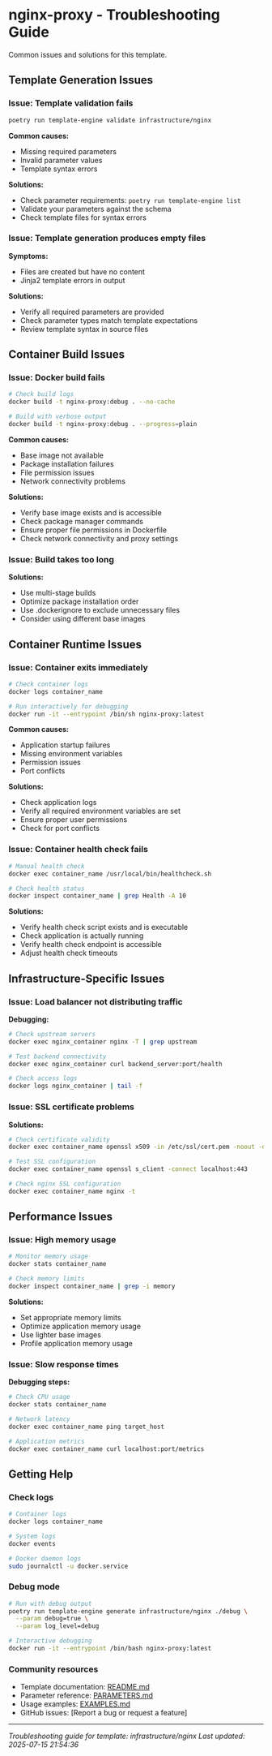 # nginx-proxy - Troubleshooting Guide

Common issues and solutions for this template.

## Template Generation Issues

### Issue: Template validation fails

```bash
poetry run template-engine validate infrastructure/nginx
```

**Common causes:**
- Missing required parameters
- Invalid parameter values
- Template syntax errors

**Solutions:**
- Check parameter requirements: `poetry run template-engine list`
- Validate your parameters against the schema
- Check template files for syntax errors

### Issue: Template generation produces empty files

**Symptoms:**
- Files are created but have no content
- Jinja2 template errors in output

**Solutions:**
- Verify all required parameters are provided
- Check parameter types match template expectations
- Review template syntax in source files

## Container Build Issues

### Issue: Docker build fails

```bash
# Check build logs
docker build -t nginx-proxy:debug . --no-cache

# Build with verbose output
docker build -t nginx-proxy:debug . --progress=plain
```

**Common causes:**
- Base image not available
- Package installation failures
- File permission issues
- Network connectivity problems

**Solutions:**
- Verify base image exists and is accessible
- Check package manager commands
- Ensure proper file permissions in Dockerfile
- Check network connectivity and proxy settings

### Issue: Build takes too long

**Solutions:**
- Use multi-stage builds
- Optimize package installation order
- Use .dockerignore to exclude unnecessary files
- Consider using different base images

## Container Runtime Issues

### Issue: Container exits immediately

```bash
# Check container logs
docker logs container_name

# Run interactively for debugging
docker run -it --entrypoint /bin/sh nginx-proxy:latest
```

**Common causes:**
- Application startup failures
- Missing environment variables
- Permission issues
- Port conflicts

**Solutions:**
- Check application logs
- Verify all required environment variables are set
- Ensure proper user permissions
- Check for port conflicts

### Issue: Container health check fails

```bash
# Manual health check
docker exec container_name /usr/local/bin/healthcheck.sh

# Check health status
docker inspect container_name | grep Health -A 10
```

**Solutions:**
- Verify health check script exists and is executable
- Check application is actually running
- Verify health check endpoint is accessible
- Adjust health check timeouts


## Infrastructure-Specific Issues

### Issue: Load balancer not distributing traffic

**Debugging:**
```bash
# Check upstream servers
docker exec nginx_container nginx -T | grep upstream

# Test backend connectivity
docker exec nginx_container curl backend_server:port/health

# Check access logs
docker logs nginx_container | tail -f
```

### Issue: SSL certificate problems

**Solutions:**
```bash
# Check certificate validity
docker exec container_name openssl x509 -in /etc/ssl/cert.pem -noout -dates

# Test SSL configuration
docker exec container_name openssl s_client -connect localhost:443

# Check nginx SSL configuration
docker exec container_name nginx -t
```

## Performance Issues

### Issue: High memory usage

```bash
# Monitor memory usage
docker stats container_name

# Check memory limits
docker inspect container_name | grep -i memory
```

**Solutions:**
- Set appropriate memory limits
- Optimize application memory usage
- Use lighter base images
- Profile application memory usage

### Issue: Slow response times

**Debugging steps:**
```bash
# Check CPU usage
docker stats container_name

# Network latency
docker exec container_name ping target_host

# Application metrics
docker exec container_name curl localhost:port/metrics
```

## Getting Help

### Check logs
```bash
# Container logs
docker logs container_name

# System logs
docker events

# Docker daemon logs
sudo journalctl -u docker.service
```

### Debug mode
```bash
# Run with debug output
poetry run template-engine generate infrastructure/nginx ./debug \
  --param debug=true \
  --param log_level=debug

# Interactive debugging
docker run -it --entrypoint /bin/bash nginx-proxy:latest
```

### Community resources
- Template documentation: [README.md](README.md)
- Parameter reference: [PARAMETERS.md](PARAMETERS.md)
- Usage examples: [EXAMPLES.md](EXAMPLES.md)
- GitHub issues: [Report a bug or request a feature]

---

*Troubleshooting guide for template: infrastructure/nginx*
*Last updated: 2025-07-15 21:54:36*
